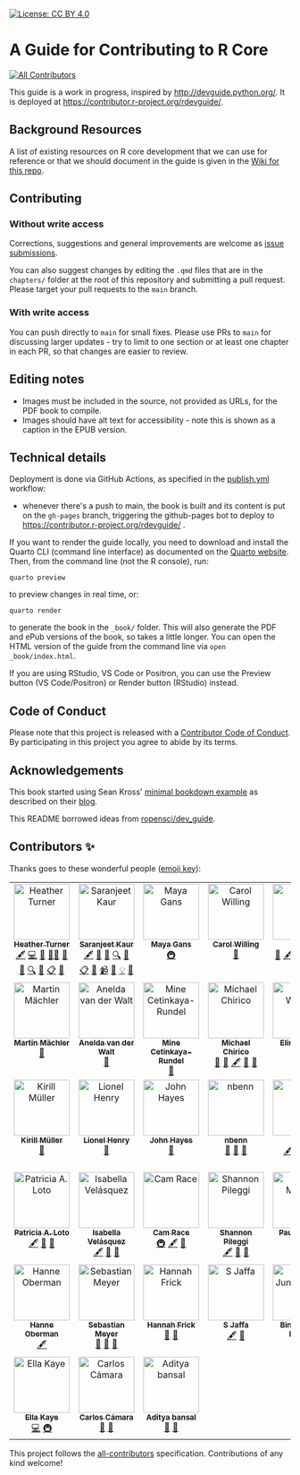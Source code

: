 [![License: CC BY 4.0](https://img.shields.io/badge/License-CC%20BY%204.0-lightgrey.svg)](https://creativecommons.org/licenses/by/4.0/)

# A Guide for Contributing to R Core
<!-- ALL-CONTRIBUTORS-BADGE:START - Do not remove or modify this section -->
[![All Contributors](https://img.shields.io/badge/all_contributors-37-orange.svg?style=flat-square)](#contributors-)
<!-- ALL-CONTRIBUTORS-BADGE:END -->

This guide is a work in progress, inspired by http://devguide.python.org/. It is deployed at https://contributor.r-project.org/rdevguide/.

## Background Resources

A list of existing resources on R core development that we can use for reference or that we should document in the guide is given in the [Wiki for this repo](https://github.com/r-devel/rdevguide/wiki).

## Contributing

### Without write access

Corrections, suggestions and general improvements are welcome as [issue submissions](issues/new).

You can also suggest changes by editing the `.qmd` files that are in the `chapters/` folder at the root of this repository and submitting a pull request. Please target your pull requests to the `main` branch.

### With write access

You can push directly to `main` for small fixes. Please use PRs to `main` for discussing larger updates - try to limit to one section or at least one chapter in each PR, so that changes are easier to review.

## Editing notes

* Images must be included in the source, not provided as URLs, for the PDF book to compile.
* Images should have alt text for accessibility - note this is shown as a caption in the EPUB version.

## Technical details

Deployment is done via GitHub Actions, as specified in the [publish.yml](https://github.com/r-devel/rdevguide/blob/main/.github/workflows/publish.yml) workflow:

- whenever there's a push to main, the book is built and its content is put on the `gh-pages` branch, triggering the github-pages bot to deploy to <https://contributor.r-project.org/rdevguide/> .

If you want to render the guide locally, you need to download and install the Quarto CLI (command line interface) as documented on the [Quarto website](https://quarto.org/docs/get-started/). Then, from the command line (not the R console), run:

```quarto preview``` 

to preview changes in real time, or:

```quarto render```  

to generate the book in the `_book/` folder. This will also generate the PDF and ePub versions of the book, so takes a little longer. You can open the HTML version of the guide from the command line via `open _book/index.html`.  

If you are using RStudio, VS Code or Positron, you can use the Preview button (VS Code/Positron) or Render button (RStudio) instead.

## Code of Conduct

Please note that this project is released with a [Contributor Code of Conduct](CONDUCT.md).
By participating in this project you agree to abide by its terms.

## Acknowledgements

This book started using Sean Kross' [minimal bookdown example](https://github.com/seankross/bookdown-start) as described on their [blog](http://seankross.com/2016/11/17/How-to-Start-a-Bookdown-Book.html).

This README borrowed ideas from [ropensci/dev_guide](https://github.com/ropensci/dev_guide).

## Contributors ✨

Thanks goes to these wonderful people ([emoji key](https://allcontributors.org/docs/en/emoji-key)):

<!-- ALL-CONTRIBUTORS-LIST:START - Do not remove or modify this section -->
<!-- prettier-ignore-start -->
<!-- markdownlint-disable -->
<table>
  <tbody>
    <tr>
      <td align="center" valign="top" width="14.28%"><a href="https://www.heatherturner.net/"><img src="https://avatars.githubusercontent.com/u/3343008?v=4?s=100" width="100px;" alt="Heather Turner"/><br /><sub><b>Heather Turner</b></sub></a><br /><a href="#content-hturner" title="Content">🖋</a> <a href="https://github.com/r-devel/rdevguide/commits?author=hturner" title="Code">💻</a> <a href="#maintenance-hturner" title="Maintenance">🚧</a> <a href="#mentoring-hturner" title="Mentoring">🧑‍🏫</a> <a href="#projectManagement-hturner" title="Project Management">📆</a> <a href="https://github.com/r-devel/rdevguide/pulls?q=is%3Apr+reviewed-by%3Ahturner" title="Reviewed Pull Requests">👀</a> <a href="#fundingFinding-hturner" title="Funding Finding">🔍</a> <a href="#question-hturner" title="Answering Questions">💬</a> <a href="#eventOrganizing-hturner" title="Event Organizing">📋</a> <a href="#talk-hturner" title="Talks">📢</a></td>
      <td align="center" valign="top" width="14.28%"><a href="https://saranjeetkaur.github.io/About-Me/"><img src="https://avatars.githubusercontent.com/u/28556616?v=4?s=100" width="100px;" alt="Saranjeet Kaur"/><br /><sub><b>Saranjeet Kaur</b></sub></a><br /><a href="#content-SaranjeetKaur" title="Content">🖋</a> <a href="https://github.com/r-devel/rdevguide/commits?author=SaranjeetKaur" title="Documentation">📖</a> <a href="#ideas-SaranjeetKaur" title="Ideas, Planning, & Feedback">🤔</a> <a href="#fundingFinding-SaranjeetKaur" title="Funding Finding">🔍</a> <a href="#question-SaranjeetKaur" title="Answering Questions">💬</a> <a href="#eventOrganizing-SaranjeetKaur" title="Event Organizing">📋</a> <a href="#talk-SaranjeetKaur" title="Talks">📢</a> <a href="#video-SaranjeetKaur" title="Videos">📹</a> <a href="https://github.com/r-devel/rdevguide/pulls?q=is%3Apr+reviewed-by%3ASaranjeetKaur" title="Reviewed Pull Requests">👀</a> <a href="#example-SaranjeetKaur" title="Examples">💡</a> <a href="#research-SaranjeetKaur" title="Research">🔬</a></td>
      <td align="center" valign="top" width="14.28%"><a href="http://maya.rbind.io"><img src="https://avatars.githubusercontent.com/u/6053906?v=4?s=100" width="100px;" alt="Maya Gans"/><br /><sub><b>Maya Gans</b></sub></a><br /><a href="#infra-MayaGans" title="Infrastructure (Hosting, Build-Tools, etc)">🚇</a></td>
      <td align="center" valign="top" width="14.28%"><a href="https://www.willingconsulting.com"><img src="https://avatars.githubusercontent.com/u/2680980?v=4?s=100" width="100px;" alt="Carol Willing"/><br /><sub><b>Carol Willing</b></sub></a><br /><a href="https://github.com/r-devel/rdevguide/pulls?q=is%3Apr+reviewed-by%3Awillingc" title="Reviewed Pull Requests">👀</a></td>
      <td align="center" valign="top" width="14.28%"><a href="http://llrs.dev"><img src="https://avatars.githubusercontent.com/u/6818218?v=4?s=100" width="100px;" alt="Lluís"/><br /><sub><b>Lluís</b></sub></a><br /><a href="https://github.com/r-devel/rdevguide/pulls?q=is%3Apr+reviewed-by%3Allrs" title="Reviewed Pull Requests">👀</a> <a href="#content-llrs" title="Content">🖋</a> <a href="#question-llrs" title="Answering Questions">💬</a> <a href="#research-llrs" title="Research">🔬</a> <a href="https://github.com/r-devel/rdevguide/commits?author=llrs" title="Documentation">📖</a> <a href="#example-llrs" title="Examples">💡</a> <a href="#maintenance-llrs" title="Maintenance">🚧</a></td>
      <td align="center" valign="top" width="14.28%"><a href="http://tdhock.github.io"><img src="https://avatars.githubusercontent.com/u/932850?v=4?s=100" width="100px;" alt="Toby Dylan Hocking"/><br /><sub><b>Toby Dylan Hocking</b></sub></a><br /><a href="https://github.com/r-devel/rdevguide/pulls?q=is%3Apr+reviewed-by%3Atdhock" title="Reviewed Pull Requests">👀</a> <a href="#example-tdhock" title="Examples">💡</a> <a href="#research-tdhock" title="Research">🔬</a> <a href="#question-tdhock" title="Answering Questions">💬</a></td>
      <td align="center" valign="top" width="14.28%"><a href="https://github.com/bettinagruen"><img src="https://avatars.githubusercontent.com/u/3341603?v=4?s=100" width="100px;" alt="bettinagruen"/><br /><sub><b>bettinagruen</b></sub></a><br /><a href="https://github.com/r-devel/rdevguide/pulls?q=is%3Apr+reviewed-by%3Abettinagruen" title="Reviewed Pull Requests">👀</a> <a href="#research-bettinagruen" title="Research">🔬</a> <a href="#question-bettinagruen" title="Answering Questions">💬</a></td>
    </tr>
    <tr>
      <td align="center" valign="top" width="14.28%"><a href="http://stat.ethz.ch/~maechler"><img src="https://avatars.githubusercontent.com/u/995722?v=4?s=100" width="100px;" alt="Martin Mächler"/><br /><sub><b>Martin Mächler</b></sub></a><br /><a href="https://github.com/r-devel/rdevguide/pulls?q=is%3Apr+reviewed-by%3Ammaechler" title="Reviewed Pull Requests">👀</a></td>
      <td align="center" valign="top" width="14.28%"><a href="http://www.talarify.co.za"><img src="https://avatars.githubusercontent.com/u/7215014?v=4?s=100" width="100px;" alt="Anelda van der Walt"/><br /><sub><b>Anelda van der Walt</b></sub></a><br /><a href="https://github.com/r-devel/rdevguide/pulls?q=is%3Apr+reviewed-by%3Aanelda" title="Reviewed Pull Requests">👀</a></td>
      <td align="center" valign="top" width="14.28%"><a href="http://mine-cr.com"><img src="https://avatars.githubusercontent.com/u/5965649?v=4?s=100" width="100px;" alt="Mine Cetinkaya-Rundel"/><br /><sub><b>Mine Cetinkaya-Rundel</b></sub></a><br /><a href="https://github.com/r-devel/rdevguide/pulls?q=is%3Apr+reviewed-by%3Amine-cetinkaya-rundel" title="Reviewed Pull Requests">👀</a></td>
      <td align="center" valign="top" width="14.28%"><a href="https://github.com/MichaelChirico"><img src="https://avatars.githubusercontent.com/u/7606389?v=4?s=100" width="100px;" alt="Michael Chirico"/><br /><sub><b>Michael Chirico</b></sub></a><br /><a href="https://github.com/r-devel/rdevguide/pulls?q=is%3Apr+reviewed-by%3AMichaelChirico" title="Reviewed Pull Requests">👀</a> <a href="#question-MichaelChirico" title="Answering Questions">💬</a> <a href="#content-MichaelChirico" title="Content">🖋</a> <a href="https://github.com/r-devel/rdevguide/commits?author=MichaelChirico" title="Documentation">📖</a> <a href="#research-MichaelChirico" title="Research">🔬</a></td>
      <td align="center" valign="top" width="14.28%"><a href="http://officialjoomlabook.com"><img src="https://avatars.githubusercontent.com/u/754813?v=4?s=100" width="100px;" alt="Elin Waring"/><br /><sub><b>Elin Waring</b></sub></a><br /><a href="#question-elinw" title="Answering Questions">💬</a></td>
      <td align="center" valign="top" width="14.28%"><a href="https://github.com/lawremi"><img src="https://avatars.githubusercontent.com/u/158190?v=4?s=100" width="100px;" alt="Michael Lawrence"/><br /><sub><b>Michael Lawrence</b></sub></a><br /><a href="https://github.com/r-devel/rdevguide/pulls?q=is%3Apr+reviewed-by%3Alawremi" title="Reviewed Pull Requests">👀</a> <a href="#ideas-lawremi" title="Ideas, Planning, & Feedback">🤔</a> <a href="#mentoring-lawremi" title="Mentoring">🧑‍🏫</a></td>
      <td align="center" valign="top" width="14.28%"><a href="https://github.com/gmbecker"><img src="https://avatars.githubusercontent.com/u/908721?v=4?s=100" width="100px;" alt="Gabe Becker"/><br /><sub><b>Gabe Becker</b></sub></a><br /><a href="https://github.com/r-devel/rdevguide/pulls?q=is%3Apr+reviewed-by%3Agmbecker" title="Reviewed Pull Requests">👀</a> <a href="#question-gmbecker" title="Answering Questions">💬</a></td>
    </tr>
    <tr>
      <td align="center" valign="top" width="14.28%"><a href="https://github.com/krlmlr"><img src="https://avatars.githubusercontent.com/u/1741643?v=4?s=100" width="100px;" alt="Kirill Müller"/><br /><sub><b>Kirill Müller</b></sub></a><br /><a href="#question-krlmlr" title="Answering Questions">💬</a></td>
      <td align="center" valign="top" width="14.28%"><a href="https://github.com/lionel-"><img src="https://avatars.githubusercontent.com/u/4465050?v=4?s=100" width="100px;" alt="Lionel Henry"/><br /><sub><b>Lionel Henry</b></sub></a><br /><a href="#question-lionel-" title="Answering Questions">💬</a></td>
      <td align="center" valign="top" width="14.28%"><a href="https://github.com/HayesJohnD"><img src="https://avatars.githubusercontent.com/u/66183716?v=4?s=100" width="100px;" alt="John Hayes"/><br /><sub><b>John Hayes</b></sub></a><br /><a href="https://github.com/r-devel/rdevguide/pulls?q=is%3Apr+reviewed-by%3AHayesJohnD" title="Reviewed Pull Requests">👀</a></td>
      <td align="center" valign="top" width="14.28%"><a href="https://github.com/nbenn"><img src="https://avatars.githubusercontent.com/u/3158446?v=4?s=100" width="100px;" alt="nbenn"/><br /><sub><b>nbenn</b></sub></a><br /><a href="https://github.com/r-devel/rdevguide/pulls?q=is%3Apr+reviewed-by%3Anbenn" title="Reviewed Pull Requests">👀</a> <a href="#research-nbenn" title="Research">🔬</a> <a href="#question-nbenn" title="Answering Questions">💬</a></td>
      <td align="center" valign="top" width="14.28%"><a href="https://github.com/benubah"><img src="https://avatars.githubusercontent.com/u/11357251?v=4?s=100" width="100px;" alt="Ben"/><br /><sub><b>Ben</b></sub></a><br /><a href="#content-benubah" title="Content">🖋</a> <a href="https://github.com/r-devel/rdevguide/pulls?q=is%3Apr+reviewed-by%3Abenubah" title="Reviewed Pull Requests">👀</a> <a href="#research-benubah" title="Research">🔬</a> <a href="#question-benubah" title="Answering Questions">💬</a></td>
      <td align="center" valign="top" width="14.28%"><a href="https://github.com/itsdebartha"><img src="https://avatars.githubusercontent.com/u/53690728?v=4?s=100" width="100px;" alt="Debartha Paul"/><br /><sub><b>Debartha Paul</b></sub></a><br /><a href="#content-itsdebartha" title="Content">🖋</a></td>
      <td align="center" valign="top" width="14.28%"><a href="https://github.com/lgibson7"><img src="https://avatars.githubusercontent.com/u/87203716?v=4?s=100" width="100px;" alt="Lydia Gibson, MS, GStat"/><br /><sub><b>Lydia Gibson, MS, GStat</b></sub></a><br /><a href="#content-lgibson7" title="Content">🖋</a> <a href="https://github.com/r-devel/rdevguide/commits?author=lgibson7" title="Documentation">📖</a> <a href="#ideas-lgibson7" title="Ideas, Planning, & Feedback">🤔</a></td>
    </tr>
    <tr>
      <td align="center" valign="top" width="14.28%"><a href="https://patricia-loto.netlify.app/"><img src="https://avatars.githubusercontent.com/u/39300655?v=4?s=100" width="100px;" alt="Patricia A. Loto"/><br /><sub><b>Patricia A. Loto</b></sub></a><br /><a href="#content-PatriLoto" title="Content">🖋</a> <a href="https://github.com/r-devel/rdevguide/commits?author=PatriLoto" title="Documentation">📖</a> <a href="#ideas-PatriLoto" title="Ideas, Planning, & Feedback">🤔</a></td>
      <td align="center" valign="top" width="14.28%"><a href="http://ivelasq.rbind.io"><img src="https://avatars.githubusercontent.com/u/12236152?v=4?s=100" width="100px;" alt="Isabella Velásquez"/><br /><sub><b>Isabella Velásquez</b></sub></a><br /><a href="#content-ivelasq" title="Content">🖋</a> <a href="https://github.com/r-devel/rdevguide/commits?author=ivelasq" title="Documentation">📖</a> <a href="#ideas-ivelasq" title="Ideas, Planning, & Feedback">🤔</a></td>
      <td align="center" valign="top" width="14.28%"><a href="https://github.com/cjrace"><img src="https://avatars.githubusercontent.com/u/52536248?v=4?s=100" width="100px;" alt="Cam Race"/><br /><sub><b>Cam Race</b></sub></a><br /><a href="#infra-cjrace" title="Infrastructure (Hosting, Build-Tools, etc)">🚇</a> <a href="#content-cjrace" title="Content">🖋</a> <a href="https://github.com/r-devel/rdevguide/commits?author=cjrace" title="Documentation">📖</a></td>
      <td align="center" valign="top" width="14.28%"><a href="https://www.pipinghotdata.com/"><img src="https://avatars.githubusercontent.com/u/17747575?v=4?s=100" width="100px;" alt="Shannon Pileggi"/><br /><sub><b>Shannon Pileggi</b></sub></a><br /><a href="#content-shannonpileggi" title="Content">🖋</a> <a href="https://github.com/r-devel/rdevguide/commits?author=shannonpileggi" title="Documentation">📖</a> <a href="#ideas-shannonpileggi" title="Ideas, Planning, & Feedback">🤔</a></td>
      <td align="center" valign="top" width="14.28%"><a href="https://github.com/pmur002"><img src="https://avatars.githubusercontent.com/u/2044052?v=4?s=100" width="100px;" alt="Paul Murrell"/><br /><sub><b>Paul Murrell</b></sub></a><br /><a href="#content-pmur002" title="Content">🖋</a></td>
      <td align="center" valign="top" width="14.28%"><a href="http://zkamvar.netlify.app"><img src="https://avatars.githubusercontent.com/u/3639446?v=4?s=100" width="100px;" alt="Zhian N. Kamvar"/><br /><sub><b>Zhian N. Kamvar</b></sub></a><br /><a href="#content-zkamvar" title="Content">🖋</a> <a href="https://github.com/r-devel/rdevguide/commits?author=zkamvar" title="Documentation">📖</a> <a href="#ideas-zkamvar" title="Ideas, Planning, & Feedback">🤔</a></td>
      <td align="center" valign="top" width="14.28%"><a href="https://github.com/jmaspons"><img src="https://avatars.githubusercontent.com/u/102644?v=4?s=100" width="100px;" alt="Joan Maspons"/><br /><sub><b>Joan Maspons</b></sub></a><br /><a href="#infra-jmaspons" title="Infrastructure (Hosting, Build-Tools, etc)">🚇</a></td>
    </tr>
    <tr>
      <td align="center" valign="top" width="14.28%"><a href="http://hanneoberman.github.io"><img src="https://avatars.githubusercontent.com/u/38891540?v=4?s=100" width="100px;" alt="Hanne Oberman"/><br /><sub><b>Hanne Oberman</b></sub></a><br /><a href="#content-hanneoberman" title="Content">🖋</a></td>
      <td align="center" valign="top" width="14.28%"><a href="https://www.imbe.med.fau.de/person/sebastian-meyer/"><img src="https://avatars.githubusercontent.com/u/4366501?v=4?s=100" width="100px;" alt="Sebastian Meyer"/><br /><sub><b>Sebastian Meyer</b></sub></a><br /><a href="#ideas-bastistician" title="Ideas, Planning, & Feedback">🤔</a> <a href="#research-bastistician" title="Research">🔬</a> <a href="#question-bastistician" title="Answering Questions">💬</a></td>
      <td align="center" valign="top" width="14.28%"><a href="http://www.frick.ws"><img src="https://avatars.githubusercontent.com/u/12950918?v=4?s=100" width="100px;" alt="Hannah Frick"/><br /><sub><b>Hannah Frick</b></sub></a><br /><a href="https://github.com/r-devel/rdevguide/commits?author=hfrick" title="Documentation">📖</a> <a href="#ideas-hfrick" title="Ideas, Planning, & Feedback">🤔</a></td>
      <td align="center" valign="top" width="14.28%"><a href="https://github.com/SJaffa"><img src="https://avatars.githubusercontent.com/u/13678317?v=4?s=100" width="100px;" alt="S Jaffa"/><br /><sub><b>S Jaffa</b></sub></a><br /><a href="#content-SJaffa" title="Content">🖋</a> <a href="https://github.com/r-devel/rdevguide/commits?author=SJaffa" title="Documentation">📖</a></td>
      <td align="center" valign="top" width="14.28%"><a href="http://bjungbogati.com.np"><img src="https://avatars.githubusercontent.com/u/8600091?v=4?s=100" width="100px;" alt="Binod Jung Bogati"/><br /><sub><b>Binod Jung Bogati</b></sub></a><br /><a href="#content-bjungbogati" title="Content">🖋</a> <a href="https://github.com/r-devel/rdevguide/commits?author=bjungbogati" title="Documentation">📖</a></td>
      <td align="center" valign="top" width="14.28%"><a href="https://daroczig.github.io"><img src="https://avatars.githubusercontent.com/u/495736?v=4?s=100" width="100px;" alt="Gergely Daróczi"/><br /><sub><b>Gergely Daróczi</b></sub></a><br /><a href="https://github.com/r-devel/rdevguide/pulls?q=is%3Apr+reviewed-by%3Adaroczig" title="Reviewed Pull Requests">👀</a></td>
      <td align="center" valign="top" width="14.28%"><a href="https://github.com/razekmh"><img src="https://avatars.githubusercontent.com/u/44040283?v=4?s=100" width="100px;" alt="Mahmoud Abdelrazek"/><br /><sub><b>Mahmoud Abdelrazek</b></sub></a><br /><a href="#content-razekmh" title="Content">🖋</a> <a href="https://github.com/r-devel/rdevguide/commits?author=razekmh" title="Documentation">📖</a></td>
    </tr>
    <tr>
      <td align="center" valign="top" width="14.28%"><a href="https://ellakaye.co.uk"><img src="https://avatars.githubusercontent.com/u/7222491?v=4?s=100" width="100px;" alt="Ella Kaye"/><br /><sub><b>Ella Kaye</b></sub></a><br /><a href="https://github.com/r-devel/rdevguide/commits?author=EllaKaye" title="Code">💻</a> <a href="#infra-EllaKaye" title="Infrastructure (Hosting, Build-Tools, etc)">🚇</a></td>
      <td align="center" valign="top" width="14.28%"><a href="http://carloscamara.es/en"><img src="https://avatars.githubusercontent.com/u/706549?v=4?s=100" width="100px;" alt="Carlos Cámara"/><br /><sub><b>Carlos Cámara</b></sub></a><br /><a href="#maintenance-ccamara" title="Maintenance">🚧</a> <a href="https://github.com/r-devel/rdevguide/commits?author=ccamara" title="Documentation">📖</a></td>
      <td align="center" valign="top" width="14.28%"><a href="https://github.com/adit-0132"><img src="https://avatars.githubusercontent.com/u/64087159?v=4?s=100" width="100px;" alt="Aditya bansal"/><br /><sub><b>Aditya bansal</b></sub></a><br /><a href="#maintenance-adit-0132" title="Maintenance">🚧</a> <a href="https://github.com/r-devel/rdevguide/commits?author=adit-0132" title="Documentation">📖</a></td>
    </tr>
  </tbody>
</table>

<!-- markdownlint-restore -->
<!-- prettier-ignore-end -->

<!-- ALL-CONTRIBUTORS-LIST:END -->

This project follows the [all-contributors](https://github.com/all-contributors/all-contributors) specification. Contributions of any kind welcome!
